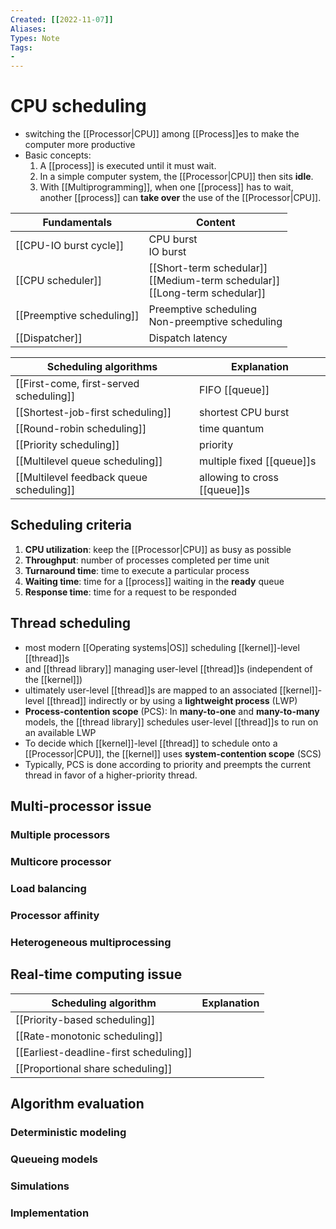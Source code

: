 ```yaml
---
Created: [[2022-11-07]]
Aliases: 
Types: Note
Tags: 
- 
---
```

# CPU scheduling
- switching the [[Processor|CPU]] among [[Process]]es to make the computer more productive
- Basic concepts: 
  1. A [[process]] is executed until it must wait. 
  2. In a simple computer system, the [[Processor|CPU]] then sits **idle**.
  3. With [[Multiprogramming]], when one [[process]] has to wait, another [[process]] can **take over** the use of the [[Processor|CPU]]. 

| Fundamentals              | Content                                                                          |
| ------------------------- | -------------------------------------------------------------------------------- |
| [[CPU-IO burst cycle]]    | CPU burst<br>IO burst                                                            |
| [[CPU scheduler]]         | [[Short-term schedular]]<br>[[Medium-term schedular]]<br>[[Long-term schedular]] |
| [[Preemptive scheduling]] | Preemptive scheduling<br>Non-preemptive scheduling                               |
| [[Dispatcher]]            | Dispatch latency                                                                 |

| Scheduling algorithms                    | Explanation                  |
| ---------------------------------------- | ---------------------------- |
| [[First-come, first-served scheduling]]  | FIFO [[queue]]               |
| [[Shortest-job-first scheduling]]        | shortest CPU burst           |
| [[Round-robin scheduling]]               | time quantum                 |
| [[Priority scheduling]]                  | priority                     |
| [[Multilevel queue scheduling]]          | multiple fixed [[queue]]s    |
| [[Multilevel feedback queue scheduling]] | allowing to cross [[queue]]s |

## Scheduling criteria
1. **CPU utilization**: keep the [[Processor|CPU]] as busy as possible
2. **Throughput**: number of processes completed per time unit
3. **Turnaround time**: time to execute a particular process
4. **Waiting time**: time for a [[process]] waiting in the **ready** queue
5. **Response time**: time for a request to be responded

## Thread scheduling
- most modern [[Operating systems|OS]] scheduling [[kernel]]-level [[thread]]s
- and [[thread library]] managing user-level [[thread]]s (independent of the [[kernel]])
- ultimately user-level [[thread]]s are mapped to an associated [[kernel]]-level [[thread]] indirectly or by using a **lightweight process** (LWP)
- **Process-contention scope** (PCS): 
  In **many-to-one** and **many-to-many** models, the [[thread library]] schedules user-level [[thread]]s to run on an available LWP
- To decide which [[kernel]]-level [[thread]] to schedule onto a [[Processor|CPU]], the [[kernel]] uses **system-contention scope** (SCS)
- Typically, PCS is done according to priority and preempts the current thread in favor of a higher-priority thread. 

## Multi-processor issue

### Multiple processors
### Multicore processor
### Load balancing
### Processor affinity
### Heterogeneous multiprocessing
## Real-time computing issue

| Scheduling algorithm                   | Explanation |
| -------------------------------------- | ----------- |
| [[Priority-based scheduling]]          |             |
| [[Rate-monotonic scheduling]]          |             |
| [[Earliest-deadline-first scheduling]] |             |
| [[Proportional share scheduling]]      |             |

## Algorithm evaluation
### Deterministic modeling
### Queueing models
### Simulations
### Implementation